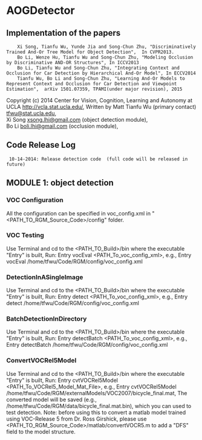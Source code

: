 # AOGDetector
## Implementation of the papers

        Xi Song, Tianfu Wu, Yunde Jia and Song-Chun Zhu, "Discriminatively Trained And-Or Tree Model for Object Detection",  In CVPR2013.        
        Bo Li, Wenze Hu, Tianfu Wu and Song-Chun Zhu, "Modeling Occlusion by Discriminative AND-OR Structures", In ICCV2013        
        Bo Li, Tianfu Wu and Song-Chun Zhu, "Integrating Context and Occlusion for Car Detection by Hierarchical And-Or Model", In ECCV2014
        Tianfu Wu, Bo Li and Song-Chun Zhu, "Learning And-Or Models to Represent Context and Occlusion for Car Detection and Viewpoint Estimation",  arXiv 1501.07359, TPAMI(under major revision), 2015

Copyright (c) 2014 Center for Vision, Cognition, Learning and Autonomy at UCLA <http://vcla.stat.ucla.edu/>,
        Written by Matt Tianfu Wu (primary contact) <tfwu@stat.ucla.edu>,  
        Xi Song                          <xsong.lhi@gmail.com> (object detection module),                        
        Bo Li                            <boli.lhi@gmail.com>  (occlusion module),                      

## Code Release Log

     10-14-2014: Release detection code  (full code will be released in future)                    


## MODULE 1: object detection 

### VOC Configuration
  All the configuration can be specified in voc_config.xml in "<PATH_TO_RGM_Source_Code>/config" folder.

### VOC Testing
  Use Terminal and cd to the <PATH_TO_Build>/bin where the executable "Entry" is built,
  Run:   Entry vocEval <PATH_To_voc_config_xml>,
  e.g.,  Entry vocEval /home/tfwu/Code/RGM/config/voc_config.xml

### DetectionInASingleImage
  Use Terminal and cd to the <PATH_TO_Build>/bin where the executable "Entry" is built,
  Run:   Entry detect <PATH_To_voc_config_xml>,
  e.g.,  Entry detect /home/tfwu/Code/RGM/config/voc_config.xml

### BatchDetectionInDirectory
  Use Terminal and cd to the <PATH_TO_Build>/bin where the executable "Entry" is built,
  Run:   Entry detectBatch <PATH_To_voc_config_xml>, 
  e.g.,  Entry detectBatch /home/tfwu/Code/RGM/config/voc_config.xml  

### ConvertVOCRel5Model
  Use Terminal and cd to the <PATH_TO_Build>/bin where the executable "Entry" is built,
  Run:   Entry cvtVOCRel5Model <PATH_To_VOCRel5_Model_Mat_File>, 
  e.g.,  Entry cvtVOCRel5Model /home/tfwu/Code/RGM/externalModels/VOC2007/bicycle_final.mat,
  The converted model will be saved (e.g., /home/tfwu/Code/RGM/data/bicycle_final.mat.bin),
  which you can used to test detection.
  Note: before using this to convert a matlab model trained using VOC-Release 5 from Dr. Ross Girshick, 
        please use <PATH_TO_RGM_Source_Code>/matlab/convertVOCR5.m to add a "DFS" field to the model structure.
